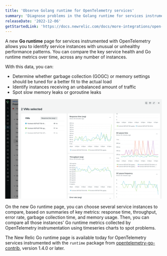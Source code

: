 ```yaml
---
title: 'Observe Golang runtime for OpenTelemetry services' 
summary: 'Diagnose problems in the Golang runtime for services instrumented with OpenTelemetry' 
releaseDate: '2022-12-06' 
getStartedLink: 'https://docs.newrelic.com/docs/more-integrations/open-source-telemetry-integrations/opentelemetry/view-your-data/opentelemetry-go-runtime-page/' 
---
```

A new **Go runtime** page for services instrumented with OpenTelemetry allows you to identify service instances with unusual or unhealthy performance patterns. You can compare the key service health and Go runtime metrics over time, across any number of instances.

With this data, you can:

  * Determine whether garbage collection (GOGC) or memory settings should be tuned for a better fit to the actual load
  * Identify instances receiving an unbalanced amount of traffic
  * Spot slow memory leaks or goroutine leaks

![Comparison view with timeseries charts, showing Go runtime instances with different throughput rates, as well as different garbage collection behavior](./images/whats-new-otel-go-runtime.png "Comparison view with timeseries charts, showing Go runtime instances with different throughput rates, as well as different garbage collection behavior")

On the new Go runtime page, you can choose several service instances to compare, based on summaries of key metrics: response time, throughput, error rate, garbage collection time, and memory usage. Then, you can compare all those instances' Go runtime metrics collected by OpenTelemetry instrumentation using timeseries charts to spot problems.

The New Relic Go runtime page is available today for OpenTelemetry services instrumented with the `runtime` package from [opentelemetry-go-contrib](https://github.com/open-telemetry/opentelemetry-go-contrib/tree/main/instrumentation), version 1.4.0 or later.
